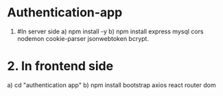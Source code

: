 # Authentication-app
1. #In server side
a) npm install -y
b) npm install express mysql cors nodemon cookie-parser jsonwebtoken bcrypt.


# 2. In frontend side
a) cd "authentication app"
b) npm install bootstrap axios react router dom

